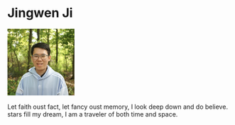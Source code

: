 # Jingwen Ji

<img src="https://raw.githubusercontent.com/jingwenji313/jingwenji313.github.io/master/jingwen.jpg" width="30%" height="30%">

Let faith oust fact, let fancy oust memory, I look deep down and do believe.
stars fill my dream, I am a traveler of both time and space.
